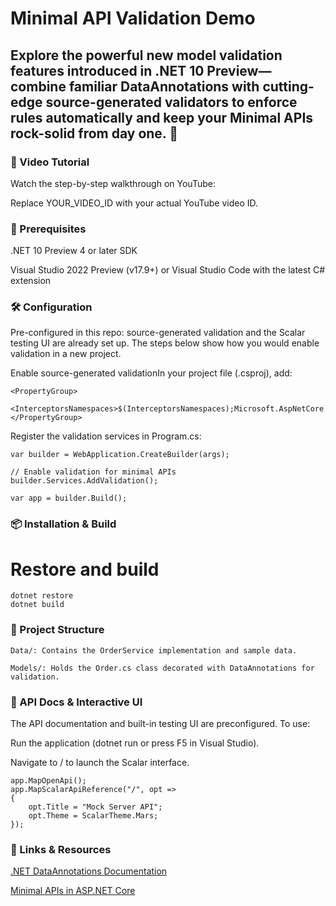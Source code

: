 # Minimal API Validation Demo

## Explore the powerful new model validation features introduced in .NET 10 Preview—combine familiar DataAnnotations with cutting-edge source-generated validators to enforce rules automatically and keep your Minimal APIs rock-solid from day one. 🚀

### 🎥 Video Tutorial

Watch the step-by-step walkthrough on YouTube:



Replace YOUR_VIDEO_ID with your actual YouTube video ID.

### 🚀 Prerequisites

.NET 10 Preview 4 or later SDK

Visual Studio 2022 Preview (v17.9+) or Visual Studio Code with the latest C# extension

### 🛠️ Configuration

Pre-configured in this repo: source-generated validation and the Scalar testing UI are already set up. The steps below show how you would enable validation in a new project.

Enable source-generated validationIn your project file (.csproj), add:
```
<PropertyGroup>
  <InterceptorsNamespaces>$(InterceptorsNamespaces);Microsoft.AspNetCore.Http.Validation.Generated</InterceptorsNamespaces>
</PropertyGroup>
```

Register the validation services in Program.cs:
```
var builder = WebApplication.CreateBuilder(args);

// Enable validation for minimal APIs
builder.Services.AddValidation();

var app = builder.Build();
```
### 📦 Installation & Build

# Restore and build
```
dotnet restore
dotnet build
```
### 📂 Project Structure
```
Data/: Contains the OrderService implementation and sample data.

Models/: Holds the Order.cs class decorated with DataAnnotations for validation.
```
### 📝 API Docs & Interactive UI

The API documentation and built-in testing UI are preconfigured. To use:

Run the application (dotnet run or press F5 in Visual Studio).

Navigate to / to launch the Scalar interface.
```
app.MapOpenApi();
app.MapScalarApiReference("/", opt =>
{
    opt.Title = "Mock Server API";
    opt.Theme = ScalarTheme.Mars;
});
```
### 🔗 Links & Resources

[.NET DataAnnotations Documentation](https://learn.microsoft.com/en-us/aspnet/core/mvc/models/validation?view=aspnetcore-9.0)

[Minimal APIs in ASP.NET Core](https://learn.microsoft.com/en-us/aspnet/core/fundamentals/minimal-apis?view=aspnetcore-9.0)


